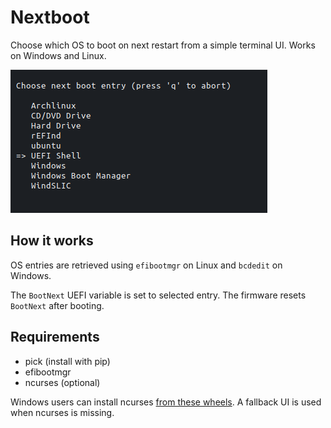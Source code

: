 # Nextboot
Choose which OS to boot on next restart from a simple terminal UI. Works on Windows and Linux.

![Screenshot of Nextboot](resources/screenshot.png?raw=true)

## How it works
OS entries are retrieved using `efibootmgr` on Linux and `bcdedit` on Windows.

The `BootNext` UEFI variable is set to selected entry. The firmware resets `BootNext` after booting.


## Requirements
* pick (install with pip)
* efibootmgr
* ncurses (optional)

Windows users can install ncurses [from these wheels](https://www.lfd.uci.edu/~gohlke/pythonlibs/#curses).
A fallback UI is used when ncurses is missing.
